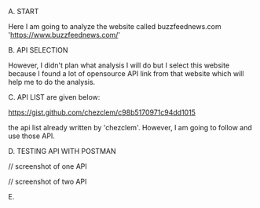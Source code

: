 A. START

Here I am going to analyze the website called buzzfeednews.com 'https://www.buzzfeednews.com/'

B. API SELECTION

However, I didn't plan what analysis I will do but I select this website because I found a lot of opensource API link from that website which will help me to do the analysis.


C. API LIST are given below:

https://gist.github.com/chezclem/c98b5170971c94dd1015

the api list already written by 'chezclem'. However, I am going to follow and use those API.

D. TESTING API WITH POSTMAN

// screenshot of one API


// screenshot of two API

E. 





